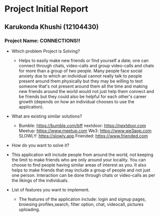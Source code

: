 # Project Initial Report

## Karukonda Khushi (12104430)

### Project Name: CONNECTIONS!!

- Which problem Project is Solving?

  - Helps to easily make new friends or find yourself a date; one can connect through chats, video-calls and group video-calls and chats for more than a group of two people. Many people face social anxiety due to which an individual cannot really talk to people present around them physically but they may be willing to text someone that's not present around them all the time and making new friends around the world would not just help them connect and be friends but they could also be helpful for each other's career growth (depends on how an individual chooses to use the application).

- What are existing similar solutions?

  - Bumble: https://bumble.com/bff
  nextdoor: https://nextdoor.com
  Meetup: https://www.meetup.com
  We3: https://www.we3app.com
  SLOWLY: https://slowly.app
  Friended: https://www.friended.com

- How do you want to solve it?

- This application will include people from around the world, not keeping the limit to make friends who are only around your locality. You can choose to find people having similar areas of interest as you. It also helps to make friends that may include a group of people and not just one person. Interaction can be done through chats or video-calls as per the likings of the individuals.

- List of features you want to implement.
  - The features of the application include: login and signup pages, browsing profiles,search, filter option, chat, videocall, pictures uploading.



